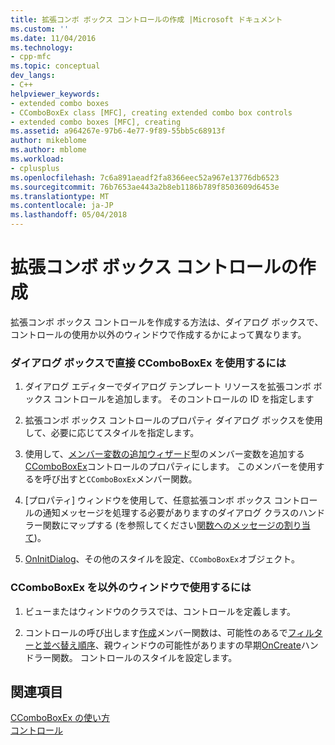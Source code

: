 ```yaml
---
title: 拡張コンボ ボックス コントロールの作成 |Microsoft ドキュメント
ms.custom: ''
ms.date: 11/04/2016
ms.technology:
- cpp-mfc
ms.topic: conceptual
dev_langs:
- C++
helpviewer_keywords:
- extended combo boxes
- CComboBoxEx class [MFC], creating extended combo box controls
- extended combo boxes [MFC], creating
ms.assetid: a964267e-97b6-4e77-9f89-55bb5c68913f
author: mikeblome
ms.author: mblome
ms.workload:
- cplusplus
ms.openlocfilehash: 7c6a891aeadf2fa8366eec52a967e13776db6523
ms.sourcegitcommit: 76b7653ae443a2b8eb1186b789f8503609d6453e
ms.translationtype: MT
ms.contentlocale: ja-JP
ms.lasthandoff: 05/04/2018
---
```

# <a name="creating-an-extended-combo-box-control"></a>拡張コンボ ボックス コントロールの作成
拡張コンボ ボックス コントロールを作成する方法は、ダイアログ ボックスで、コントロールの使用か以外のウィンドウで作成するかによって異なります。  
  
### <a name="to-use-ccomboboxex-directly-in-a-dialog-box"></a>ダイアログ ボックスで直接 CComboBoxEx を使用するには  
  
1.  ダイアログ エディターでダイアログ テンプレート リソースを拡張コンボ ボックス コントロールを追加します。 そのコントロールの ID を指定します  
  
2.  拡張コンボ ボックス コントロールのプロパティ ダイアログ ボックスを使用して、必要に応じてスタイルを指定します。  
  
3.  使用して、[メンバー変数の追加ウィザード](../ide/adding-a-member-variable-visual-cpp.md)型のメンバー変数を追加する[CComboBoxEx](../mfc/reference/ccomboboxex-class.md)コントロールのプロパティにします。 このメンバーを使用するを呼び出すと`CComboBoxEx`メンバー関数。  
  
4.  [プロパティ] ウィンドウを使用して、任意拡張コンボ ボックス コントロールの通知メッセージを処理する必要がありますのダイアログ クラスのハンドラー関数にマップする (を参照してください[関数へのメッセージの割り当て](../mfc/reference/mapping-messages-to-functions.md))。  
  
5.  [OnInitDialog](../mfc/reference/cdialog-class.md#oninitdialog)、その他のスタイルを設定、`CComboBoxEx`オブジェクト。  
  
### <a name="to-use-ccomboboxex-in-a-nondialog-window"></a>CComboBoxEx を以外のウィンドウで使用するには  
  
1.  ビューまたはウィンドウのクラスでは、コントロールを定義します。  
  
2.  コントロールの呼び出します[作成](../mfc/reference/ctabctrl-class.md#create)メンバー関数は、可能性のあるで[フィルターと並べ替え順序](../mfc/reference/cview-class.md#oninitialupdate)、親ウィンドウの可能性がありますの早期[OnCreate](../mfc/reference/cwnd-class.md#oncreate)ハンドラー関数。 コントロールのスタイルを設定します。  
  
## <a name="see-also"></a>関連項目  
 [CComboBoxEx の使い方](../mfc/using-ccomboboxex.md)   
 [コントロール](../mfc/controls-mfc.md)

